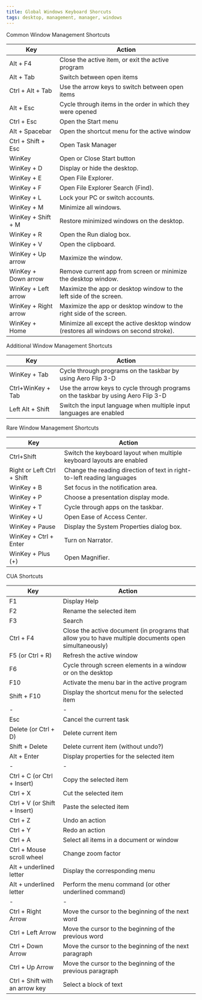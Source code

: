 ```yaml
---
title: Global Windows Keyboard Shorcuts
tags: desktop, management, manager, windows
---
```


Common Window Management Shortcuts

Key | Action
----|-------
Alt + F4 | Close the active item, or exit the active program
Alt + Tab | Switch between open items
Ctrl + Alt + Tab | Use the arrow keys to switch between open items
Alt + Esc | Cycle through items in the order in which they were opened
Ctrl + Esc | Open the Start menu
Alt + Spacebar | Open the shortcut menu for the active window
Ctrl + Shift + Esc | Open Task Manager
WinKey | Open or Close Start button
WinKey + D | Display or hide the desktop.
WinKey + E | Open File Explorer.
WinKey + F | Open File Explorer Search (Find).
WinKey + L | Lock your PC or switch accounts.
WinKey + M | Minimize all windows.
WinKey + Shift + M | Restore minimized windows on the desktop.
WinKey + R | Open the Run dialog box.
WinKey + V | Open the clipboard. 
WinKey + Up arrow | Maximize the window.
WinKey + Down arrow | Remove current app from screen or minimize the desktop window.
WinKey + Left arrow | Maximize the app or desktop window to the left side of the screen.
WinKey + Right arrow | Maximize the app or desktop window to the right side of the screen.
WinKey + Home | Minimize all except the active desktop window (restores all windows on second stroke).

Additional Window Management Shortcuts

Key | Action
----|-------
WinKey + Tab | Cycle through programs on the taskbar by using Aero Flip 3-D
Ctrl+WinKey + Tab | Use the arrow keys to cycle through programs on the taskbar by using Aero Flip 3-D
Left Alt + Shift | Switch the input language when multiple input languages are enabled

Rare Window Management Shortcuts

Key | Action
----|-------
Ctrl+Shift | Switch the keyboard layout when multiple keyboard layouts are enabled
Right or Left Ctrl + Shift | Change the reading direction of text in right-to-left reading languages
WinKey + B | Set focus in the notification area.
WinKey + P | Choose a presentation display mode.
WinKey + T | Cycle through apps on the taskbar.
WinKey + U | Open Ease of Access Center.
WinKey + Pause | Display the System Properties dialog box.
WinKey + Ctrl + Enter | Turn on Narrator.
WinKey + Plus (+) | Open Magnifier.


CUA Shortcuts


Key | Action
----|-------
F1 | Display Help
F2 | Rename the selected item
F3 | Search
Ctrl + F4 | Close the active document (in programs that allow you to have multiple documents open simultaneously)
F5 (or Ctrl + R) | Refresh the active window
F6  |Cycle through screen elements in a window or on the desktop
F10 | Activate the menu bar in the active program
Shift + F10 | Display the shortcut menu for the selected item
- | -
Esc | Cancel the current task
Delete (or Ctrl + D) | Delete current item
Shift + Delete | Delete current item (without undo?)
Alt + Enter | 	Display properties for the selected item
- | -
Ctrl + C (or Ctrl + Insert) | Copy the selected item
Ctrl + X | Cut the selected item
Ctrl + V (or Shift + Insert) | Paste the selected item
Ctrl + Z | Undo an action
Ctrl + Y | Redo an action
Ctrl + A | Select all items in a document or window
Ctrl + Mouse scroll wheel | Change zoom factor
Alt + underlined letter | Display the corresponding menu
Alt + underlined letter | Perform the menu command (or other underlined command)
- | -
Ctrl + Right Arrow | Move the cursor to the beginning of the next word
Ctrl + Left Arrow | Move the cursor to the beginning of the previous word
Ctrl + Down Arrow | Move the cursor to the beginning of the next paragraph
Ctrl + Up Arrow | Move the cursor to the beginning of the previous paragraph
Ctrl + Shift with an arrow key | Select a block of text


